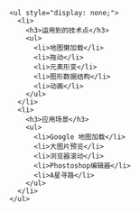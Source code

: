     <ul style="display: none;">
      <li>
        <h3>运用到的技术点</h3>
        <ul>
          <li>地图懒加载</li>
          <li>拖动</li>
          <li>元素形变</li>
          <li>图形数据结构</li>
          <li>动画</li>
        </ul>
      </li>
      <li>
        <h3>应用场景</h3>
        <ul>
          <li>Google 地图加载</li>
          <li>大图片预览</li>
          <li>浏览器滚动</li>
          <li>Phostoshop编辑器</li>
          <li>A星寻路</li>
        </ul>
      </li>
    </ul>